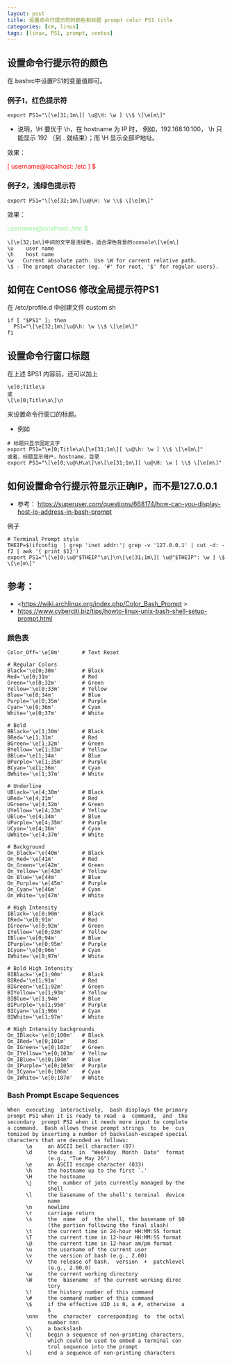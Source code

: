```yaml
---
layout: post
title: 设置命令行提示符的颜色和标题 prompt color PS1 title
categories: [cm, linux]
tags: [linux, PS1, prompt, centos]
---
```


## 设置命令行提示符的颜色 

在.bashrc中设置PS1的变量值即可。 

### 例子1，红色提示符

```
export PS1="\[\e[31;1m\][ \u@\H: \w ] \\$ \[\e[m\]"
```

* 说明，\H 要优于 \h，在 hostname 为 IP 时， 例如，192.168.10.100， \h 只能显示 192 （到 . 就结束）；而 \H 显示全部IP地址。

效果：

<div class="highlight">
<font color="red">[ username@localhost: /etc ] $ </font>
</div>


### 例子2，浅绿色提示符

```
export PS1="\[\e[32;1m\]\u@\H: \w \\$ \[\e[m\]"
```

效果：

<div class="highlight">
<font color="lightgreen">username@localhost: /etc $ </font>
</div>


```
\[\e[32;1m\]中间的文字是浅绿色，适合深色背景的console\[\e[m\]
\u    user name 
\h    host name 
\w   Current absolute path. Use \W for current relative path. 
\$ - The prompt character (eg. '#' for root, '$' for regular users).
```

## 如何在 CentOS6 修改全局提示符PS1

在 /etc/profile.d 中创建文件 custom.sh

```
if [ "$PS1" ]; then
  PS1="\[\e[32;1m\]\u@\h: \w \\$ \[\e[m\]"
fi
```

## 设置命令行窗口标题

在上述 $PS1 内容前，还可以加上 

```
\e]0;Title\a
或
\[\e]0;Title\a\]\n
```

来设置命令行窗口的标题。

* 例如

```
# 标题只显示固定文字
export PS1="\e]0;Title\a\[\e[31;1m\][ \u@\h: \w ] \\$ \[\e[m\]"
或者，标题显示用户，hostname，目录
export PS1="\[\e]0;\u@\H\a\]\n\[\e[31;1m\][ \u@\H: \w ] \\$ \[\e[m\]"
```

## 如何设置命令行提示符显示正确IP，而不是127.0.0.1

* 参考： <https://superuser.com/questions/668174/how-can-you-display-host-ip-address-in-bash-prompt>

例子

```shell
# Terminal Prompt style
THEIP=$(ifconfig  | grep 'inet addr:'| grep -v '127.0.0.1' | cut -d: -f2 | awk '{ print $1}')
export PS1="\[\e]0;\u@"$THEIP"\a\]\n\[\e[31;1m\][ \u@"$THEIP": \w ] \$ \[\e[m\]"

```

## 参考： 

* <https://wiki.archlinux.org/index.php/Color_Bash_Prompt >
* <https://www.cyberciti.biz/tips/howto-linux-unix-bash-shell-setup-prompt.html>

### 颜色表

```
Color_Off='\e[0m'       # Text Reset

# Regular Colors
Black='\e[0;30m'        # Black
Red='\e[0;31m'          # Red
Green='\e[0;32m'        # Green
Yellow='\e[0;33m'       # Yellow
Blue='\e[0;34m'         # Blue
Purple='\e[0;35m'       # Purple
Cyan='\e[0;36m'         # Cyan
White='\e[0;37m'        # White

# Bold
BBlack='\e[1;30m'       # Black
BRed='\e[1;31m'         # Red
BGreen='\e[1;32m'       # Green
BYellow='\e[1;33m'      # Yellow
BBlue='\e[1;34m'        # Blue
BPurple='\e[1;35m'      # Purple
BCyan='\e[1;36m'        # Cyan
BWhite='\e[1;37m'       # White

# Underline
UBlack='\e[4;30m'       # Black
URed='\e[4;31m'         # Red
UGreen='\e[4;32m'       # Green
UYellow='\e[4;33m'      # Yellow
UBlue='\e[4;34m'        # Blue
UPurple='\e[4;35m'      # Purple
UCyan='\e[4;36m'        # Cyan
UWhite='\e[4;37m'       # White

# Background
On_Black='\e[40m'       # Black
On_Red='\e[41m'         # Red
On_Green='\e[42m'       # Green
On_Yellow='\e[43m'      # Yellow
On_Blue='\e[44m'        # Blue
On_Purple='\e[45m'      # Purple
On_Cyan='\e[46m'        # Cyan
On_White='\e[47m'       # White

# High Intensity
IBlack='\e[0;90m'       # Black
IRed='\e[0;91m'         # Red
IGreen='\e[0;92m'       # Green
IYellow='\e[0;93m'      # Yellow
IBlue='\e[0;94m'        # Blue
IPurple='\e[0;95m'      # Purple
ICyan='\e[0;96m'        # Cyan
IWhite='\e[0;97m'       # White

# Bold High Intensity
BIBlack='\e[1;90m'      # Black
BIRed='\e[1;91m'        # Red
BIGreen='\e[1;92m'      # Green
BIYellow='\e[1;93m'     # Yellow
BIBlue='\e[1;94m'       # Blue
BIPurple='\e[1;95m'     # Purple
BICyan='\e[1;96m'       # Cyan
BIWhite='\e[1;97m'      # White

# High Intensity backgrounds
On_IBlack='\e[0;100m'   # Black
On_IRed='\e[0;101m'     # Red
On_IGreen='\e[0;102m'   # Green
On_IYellow='\e[0;103m'  # Yellow
On_IBlue='\e[0;104m'    # Blue
On_IPurple='\e[0;105m'  # Purple
On_ICyan='\e[0;106m'    # Cyan
On_IWhite='\e[0;107m'   # White

```

### Bash Prompt Escape Sequences

```
When  executing  interactively,  bash displays the primary
prompt PS1 when it is ready to read  a  command,  and  the
secondary  prompt PS2 when it needs more input to complete
a command.  Bash allows these prompt strings  to  be  cus­
tomized by inserting a number of backslash-escaped special
characters that are decoded as follows:
      \a     an ASCII bell character (07)
      \d     the date  in  "Weekday  Month  Date"  format
             (e.g., "Tue May 26")
      \e     an ASCII escape character (033)
      \h     the hostname up to the first `.'
      \H     the hostname
      \j     the  number of jobs currently managed by the
             shell
      \l     the basename of the shell's terminal  device
             name
      \n     newline
      \r     carriage return
      \s     the  name  of  the shell, the basename of $0
             (the portion following the final slash)
      \t     the current time in 24-hour HH:MM:SS format
      \T     the current time in 12-hour HH:MM:SS format
      \@     the current time in 12-hour am/pm format
      \u     the username of the current user
      \v     the version of bash (e.g., 2.00)
      \V     the release of bash,  version  +  patchlevel
             (e.g., 2.00.0)
      \w     the current working directory
      \W     the  basename  of the current working direc­
             tory
      \!     the history number of this command
      \#     the command number of this command
      \$     if the effective UID is 0, a #, otherwise  a
             $
      \nnn   the  character  corresponding  to  the octal
             number nnn
      \\     a backslash
      \[     begin a sequence of non-printing characters,
             which could be used to embed a terminal con­
             trol sequence into the prompt
      \]     end a sequence of non-printing characters
```